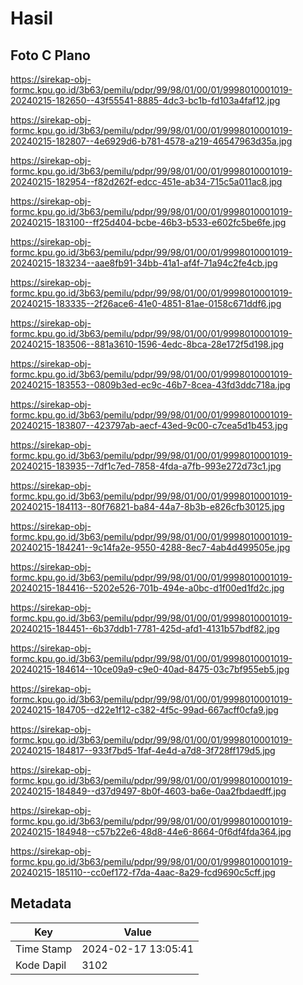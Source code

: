 # Hasil

## Foto C Plano

https://sirekap-obj-formc.kpu.go.id/3b63/pemilu/pdpr/99/98/01/00/01/9998010001019-20240215-182650--43f55541-8885-4dc3-bc1b-fd103a4faf12.jpg

https://sirekap-obj-formc.kpu.go.id/3b63/pemilu/pdpr/99/98/01/00/01/9998010001019-20240215-182807--4e6929d6-b781-4578-a219-46547963d35a.jpg

https://sirekap-obj-formc.kpu.go.id/3b63/pemilu/pdpr/99/98/01/00/01/9998010001019-20240215-182954--f82d262f-edcc-451e-ab34-715c5a011ac8.jpg

https://sirekap-obj-formc.kpu.go.id/3b63/pemilu/pdpr/99/98/01/00/01/9998010001019-20240215-183100--ff25d404-bcbe-46b3-b533-e602fc5be6fe.jpg

https://sirekap-obj-formc.kpu.go.id/3b63/pemilu/pdpr/99/98/01/00/01/9998010001019-20240215-183234--aae8fb91-34bb-41a1-af4f-71a94c2fe4cb.jpg

https://sirekap-obj-formc.kpu.go.id/3b63/pemilu/pdpr/99/98/01/00/01/9998010001019-20240215-183335--2f26ace6-41e0-4851-81ae-0158c671ddf6.jpg

https://sirekap-obj-formc.kpu.go.id/3b63/pemilu/pdpr/99/98/01/00/01/9998010001019-20240215-183506--881a3610-1596-4edc-8bca-28e172f5d198.jpg

https://sirekap-obj-formc.kpu.go.id/3b63/pemilu/pdpr/99/98/01/00/01/9998010001019-20240215-183553--0809b3ed-ec9c-46b7-8cea-43fd3ddc718a.jpg

https://sirekap-obj-formc.kpu.go.id/3b63/pemilu/pdpr/99/98/01/00/01/9998010001019-20240215-183807--423797ab-aecf-43ed-9c00-c7cea5d1b453.jpg

https://sirekap-obj-formc.kpu.go.id/3b63/pemilu/pdpr/99/98/01/00/01/9998010001019-20240215-183935--7df1c7ed-7858-4fda-a7fb-993e272d73c1.jpg

https://sirekap-obj-formc.kpu.go.id/3b63/pemilu/pdpr/99/98/01/00/01/9998010001019-20240215-184113--80f76821-ba84-44a7-8b3b-e826cfb30125.jpg

https://sirekap-obj-formc.kpu.go.id/3b63/pemilu/pdpr/99/98/01/00/01/9998010001019-20240215-184241--9c14fa2e-9550-4288-8ec7-4ab4d499505e.jpg

https://sirekap-obj-formc.kpu.go.id/3b63/pemilu/pdpr/99/98/01/00/01/9998010001019-20240215-184416--5202e526-701b-494e-a0bc-d1f00ed1fd2c.jpg

https://sirekap-obj-formc.kpu.go.id/3b63/pemilu/pdpr/99/98/01/00/01/9998010001019-20240215-184451--6b37ddb1-7781-425d-afd1-4131b57bdf82.jpg

https://sirekap-obj-formc.kpu.go.id/3b63/pemilu/pdpr/99/98/01/00/01/9998010001019-20240215-184614--10ce09a9-c9e0-40ad-8475-03c7bf955eb5.jpg

https://sirekap-obj-formc.kpu.go.id/3b63/pemilu/pdpr/99/98/01/00/01/9998010001019-20240215-184705--d22e1f12-c382-4f5c-99ad-667acff0cfa9.jpg

https://sirekap-obj-formc.kpu.go.id/3b63/pemilu/pdpr/99/98/01/00/01/9998010001019-20240215-184817--933f7bd5-1faf-4e4d-a7d8-3f728ff179d5.jpg

https://sirekap-obj-formc.kpu.go.id/3b63/pemilu/pdpr/99/98/01/00/01/9998010001019-20240215-184849--d37d9497-8b0f-4603-ba6e-0aa2fbdaedff.jpg

https://sirekap-obj-formc.kpu.go.id/3b63/pemilu/pdpr/99/98/01/00/01/9998010001019-20240215-184948--c57b22e6-48d8-44e6-8664-0f6df4fda364.jpg

https://sirekap-obj-formc.kpu.go.id/3b63/pemilu/pdpr/99/98/01/00/01/9998010001019-20240215-185110--cc0ef172-f7da-4aac-8a29-fcd9690c5cff.jpg


## Metadata

| Key        | Value               |
| ---------- | ------------------- |
| Time Stamp | 2024-02-17 13:05:41 |
| Kode Dapil | 3102                |



